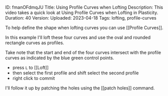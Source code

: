 ID: fmanOFdmqJU
Title: Using Profile Curves when Lofting
Description: This video takes a quick look at Using Profile Curves when Lofting in Plasticity.
Duration: 40
Version: 
Uploaded: 2023-04-18
Tags: lofting, profile-curves

To help define the shape when lofting curves you can use [[Profile Curves]].

In this example I'll loft these four curves and use the oval and rounded rectangle curves as profiles.

Take note that the start and end of the four curves intersect with the profile curves as indicated by the blue green control points.

- press `L` to [[Loft]]
- then select the first profile and shift select the second profile
- right click to commit

I'll follow it up by patching the holes using the [[patch holes]] command.

